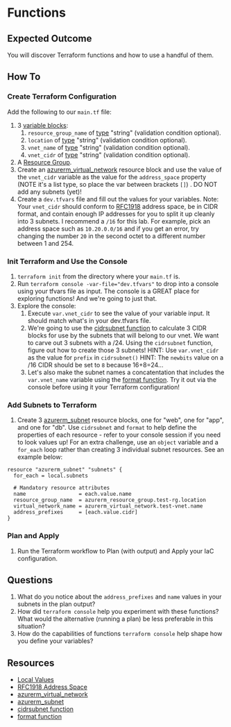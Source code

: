 # Functions

## Expected Outcome

You will discover Terraform functions and how to use a handful of them.

## How To

### Create Terraform Configuration

Add the following to our `main.tf` file:
1. 3 [variable blocks](https://www.terraform.io/language/values/variables):
    1. `resource_group_name` of [type](https://www.terraform.io/language/expressions/types) "string" (validation condition optional).
    1. `location` of [type](https://www.terraform.io/language/expressions/types) "string" (validation condition optional).
    1. `vnet_name` of [type](https://www.terraform.io/language/expressions/types) "string" (validation condition optional).
    1. `vnet_cidr` of [type](https://www.terraform.io/language/expressions/types) "string" (validation condition optional).
1. A [Resource Group](https://registry.terraform.io/providers/hashicorp/azurerm/latest/docs/resources/resource_group).
1. Create an [azurerm_virtual_network](https://registry.terraform.io/providers/hashicorp/azurerm/latest/docs/resources/virtual_network) resource block and use the value of the `vnet_cidr` variable as the value for the `address_space` property (NOTE it's a list type, so place the var between brackets `[]`) . DO NOT add any subnets (yet)!
1. Create a `dev.tfvars` file and fill out the values for your variables.
  Note: Your `vnet_cidr` should conform to [RFC1918](https://datatracker.ietf.org/doc/html/rfc1918#section-3) address space, be in CIDR format, and contain enough IP addresses for you to split it up cleanly into 3 subnets. I recommend a `/16` for this lab.
  For example, pick an address space such as `10.20.0.0/16` and if you get an error, try changing the number `20` in the second octet to a different number between 1 and 254.

### Init Terraform and Use the Console
1. `terraform init` from the directory where your `main.tf` is.
1. Run `terraform console -var-file="dev.tfvars"` to drop into a console using your tfvars file as input. The console is a GREAT place for exploring functions! And we're going to just that.
1. Explore the console:
    1. Execute `var.vnet_cidr` to see the value of your variable input. It should match what's in your dev.tfvars file.
    1. We're going to use the [cidrsubnet function](https://www.terraform.io/language/functions/cidrsubnet) to calculate 3 CIDR blocks for use by the subnets that will belong to our vnet. We want to carve out 3 subnets with a /24. Using the `cidrsubnet` function, figure out how to create those 3 subnets!
    HINT: Use `var.vnet_cidr` as the value for `prefix` in `cidrsubnet()`
    HINT: The `newbits` value on a /16 CIDR should be set to `8` because 16+8=24...
    1. Let's also make the subnet names a concatentation that includes the `var.vnet_name` variable using the [format function](https://www.terraform.io/language/functions/format). Try it out via the console before using it your Terraform configuration!

### Add Subnets to Terraform
1. Create 3 [azurerm_subnet](https://registry.terraform.io/providers/hashicorp/azurerm/latest/docs/resources/subnet) resource blocks, one for "web", one for "app", and one for "db". Use `cidrsubnet` and `format` to help define the properties of each resource - refer to your console session if you need to look values up! For an extra challenge, use an `object` variable and a `for_each` loop rather than creating 3 individual subnet resources. See an example below:
```
resource "azurerm_subnet" "subnets" {
  for_each = local.subnets

  # Mandatory resource attributes
  name                 = each.value.name
  resource_group_name  = azurerm_resource_group.test-rg.location
  virtual_network_name = azurerm_virtual_network.test-vnet.name
  address_prefixes     = [each.value.cidr]
}
```

### Plan and Apply
1. Run the Terraform workflow to Plan (with output) and Apply your IaC configuration.

## Questions
1. What do you notice about the `address_prefixes` and `name` values in your subnets in the plan output?
1. How did `terraform console` help you experiment with these functions? What would the alternative (running a plan) be less preferable in this situation?
1. How do the capabilities of functions `terraform console` help shape how you define your variables?

## Resources
- [Local Values](https://www.terraform.io/language/values/locals)
- [RFC1918 Address Space](https://datatracker.ietf.org/doc/html/rfc1918#section-3)
- [azurerm_virtual_network](https://registry.terraform.io/providers/hashicorp/azurerm/latest/docs/resources/virtual_network)
- [azurerm_subnet](https://registry.terraform.io/providers/hashicorp/azurerm/latest/docs/resources/subnet)
- [cidrsubnet function](https://www.terraform.io/language/functions/cidrsubnet)
- [format function](https://www.terraform.io/language/functions/format)
